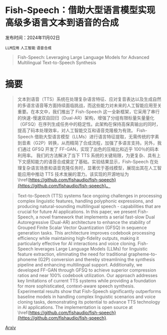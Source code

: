 # Fish-Speech：借助大型语言模型实现高级多语言文本到语音的合成

发布时间：2024年11月02日

`LLM应用` `人工智能` `语音合成`

> Fish-Speech: Leveraging Large Language Models for Advanced Multilingual Text-to-Speech Synthesis

# 摘要

> 文本到语音（TTS）系统在处理复杂语言特征、应对复音表达以及生成自然的多语言语音等方面持续面临挑战，而这些能力对未来的人工智能应用至关重要。在本文中，我们推出了 Fish-Speech 这一全新框架，它采用了串行的快速-慢速双自回归（Dual-AR）架构，增强了分组有限标量矢量量化（GFSQ）在序列生成任务中的稳定性。此架构在保持高保真输出的同时，提高了码本处理效率，对人工智能交互和语音克隆极为有效。
  Fish-Speech 借助大型语言模型（LLMs）进行语言特征提取，无需传统的字素到音素（G2P）转换，从而精简了合成流程，加强了多语言支持。另外，我们通过 GFSQ 开发了 FF-GAN，实现了出色的压缩比和近乎 100％的码本利用率。
  我们的方法解决了当下 TTS 系统的关键局限，为更复杂、具有上下文感知能力的语音合成奠定了基础。实验结果显示，Fish-Speech 在处理复杂语言场景和语音克隆任务时，显著优于基线模型，展现出其在人工智能应用中推动 TTS 技术发展的潜力。该实现的开源地址为 \href{https://github.com/fishaudio/fish-speech}{https://github.com/fishaudio/fish-speech}。

> Text-to-Speech (TTS) systems face ongoing challenges in processing complex linguistic features, handling polyphonic expressions, and producing natural-sounding multilingual speech - capabilities that are crucial for future AI applications. In this paper, we present Fish-Speech, a novel framework that implements a serial fast-slow Dual Autoregressive (Dual-AR) architecture to enhance the stability of Grouped Finite Scalar Vector Quantization (GFSQ) in sequence generation tasks. This architecture improves codebook processing efficiency while maintaining high-fidelity outputs, making it particularly effective for AI interactions and voice cloning.
  Fish-Speech leverages Large Language Models (LLMs) for linguistic feature extraction, eliminating the need for traditional grapheme-to-phoneme (G2P) conversion and thereby streamlining the synthesis pipeline and enhancing multilingual support. Additionally, we developed FF-GAN through GFSQ to achieve superior compression ratios and near 100\% codebook utilization.
  Our approach addresses key limitations of current TTS systems while providing a foundation for more sophisticated, context-aware speech synthesis. Experimental results show that Fish-Speech significantly outperforms baseline models in handling complex linguistic scenarios and voice cloning tasks, demonstrating its potential to advance TTS technology in AI applications. The implementation is open source at \href{https://github.com/fishaudio/fish-speech}{https://github.com/fishaudio/fish-speech}.

[Arxiv](https://arxiv.org/abs/2411.01156)
